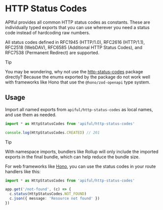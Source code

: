 # HTTP Status Codes

APIful provides all common HTTP status codes as constants. These are individually typed exports that you can use wherever you need a status code instead of hardcoding raw numbers.

All status codes defined in RFC1945 (HTTP/1.0), RFC2616 (HTTP/1.1), RFC2518 (WebDAV), RFC6585 (Additional HTTP Status Codes), and RFC7538 (Permanent Redirect) are supported.

> [!TIP]
> You may be wondering, why not use the [http-status-codes](https://www.npmjs.com/package/http-status-codes) package directly? Because the enums exported by the package do not work well with frameworks like Hono that use the `@hono/zod-openapi` type system.

## Usage

Import all named exports from `apiful/http-status-codes` as local names, and use them as needed.

```ts
import * as HttpStatusCodes from 'apiful/http-status-codes'

console.log(HttpStatusCodes.CREATED) // 201
```

> [!TIP]
> With namespace imports, bundlers like Rollup will only include the imported exports in the final bundle, which can help reduce the bundle size.

For web frameworks like [Hono](https://hono.dev), you can use the status codes in your route handlers like this:

```ts
import * as HttpStatusCodes from 'apiful/http-status-codes'

app.get('/not-found', (c) => {
  c.status(HttpStatusCodes.NOT_FOUND)
  c.json({ message: 'Resource not found' })
})
```
